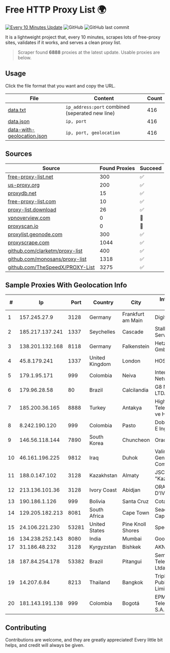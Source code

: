 
# Free HTTP Proxy List 🌍

[![Every 10 Minutes Update](https://github.com/mertguvencli/http-proxy-list/actions/workflows/main.yml/badge.svg?branch=main)](https://github.com/mertguvencli/http-proxy-list/actions/workflows/main.yml)
![GitHub](https://img.shields.io/github/license/mertguvencli/http-proxy-list)
![GitHub last commit](https://img.shields.io/github/last-commit/mertguvencli/http-proxy-list)

It is a lightweight project that, every 10 minutes, scrapes lots of free-proxy sites, validates if it works, and serves a clean proxy list.


> Scraper found **6888** proxies at the latest update. Usable proxies are below.

## Usage

Click the file format that you want and copy the URL.


|File|Content|Count|
|----|-------|-----|
|[data.txt](https://raw.githubusercontent.com/mertguvencli/http-proxy-list/main/proxy-list/data.txt)|`ip_address:port` combined (seperated new line)|416|
|[data.json](https://raw.githubusercontent.com/mertguvencli/http-proxy-list/main/proxy-list/data.json)|`ip, port`|416|
|[data-with-geolocation.json](https://raw.githubusercontent.com/mertguvencli/http-proxy-list/main/proxy-list/data-with-geolocation.json)|`ip, port, geolocation`|416|

## Sources

|Source|Found Proxies|Succeed|
|------|-------------|-------|
|[free-proxy-list.net](https://free-proxy-list.net)|300|✅|
|[us-proxy.org](https://www.us-proxy.org)|200|✅|
|[proxydb.net](http://proxydb.net)|15|✅|
|[free-proxy-list.com](https://free-proxy-list.com/?page=&port=&type%5B%5D=http&type%5B%5D=https&up_time=0&search=Search)|10|✅|
|[proxy-list.download](https://www.proxy-list.download/HTTP)|26|✅|
|[vpnoverview.com](https://vpnoverview.com/privacy/anonymous-browsing/free-proxy-servers)|0|🚫|
|[proxyscan.io](https://www.proxyscan.io)|0|🚫|
|[proxylist.geonode.com](https://proxylist.geonode.com/api/proxy-list?limit=300&page=1&sort_by=lastChecked&sort_type=desc&protocols=http,https)|300|✅|
|[proxyscrape.com](https://api.proxyscrape.com/v2/?request=displayproxies&protocol=http&timeout=10000&country=all&ssl=all&anonymity=all)|1044|✅|
|[github.com/clarketm/proxy-list](https://raw.githubusercontent.com/clarketm/proxy-list/master/proxy-list-raw.txt)|400|✅|
|[github.com/monosans/proxy-list](https://raw.githubusercontent.com/monosans/proxy-list/main/proxies/http.txt)|1318|✅|
|[github.com/TheSpeedX/PROXY-List](https://raw.githubusercontent.com/TheSpeedX/PROXY-List/master/http.txt)|3275|✅|


## Sample Proxies With Geolocation Info

|#|Ip|Port|Country|City|Internet Service Provider|
|-|--|----|-------|----|-------------------------|
|1|157.245.27.9|3128|Germany|Frankfurt am Main|DigitalOcean, LLC|
|2|185.217.137.241|1337|Seychelles|Cascade|Stallion Network Services Limited|
|3|138.201.132.168|8118|Germany|Falkenstein|Hetzner Online GmbH|
|4|45.8.179.241|1337|United Kingdom|London|HOSTLAND|
|5|179.1.95.171|999|Colombia|Neiva|InterNexa Global Network|
|6|179.96.28.58|80|Brazil|Calcilandia|G8 NETWORKS LTDA|
|7|185.200.36.165|8888|Turkey|Antakya|High Speed Telekomunikasyon ve Hab. Hiz. Ltd. Sti.|
|8|8.242.190.120|999|Colombia|Pasto|Dobleclick Software E Ingenieria|
|9|146.56.118.144|7890|South Korea|Chuncheon|Oracle Corporation|
|10|46.161.196.225|9812|Iraq|Duhok|Valin Company for General Trading and Communication LTD|
|11|188.0.147.102|3128|Kazakhstan|Almaty|JSC "KazTransCom"|
|12|213.136.101.36|3128|Ivory Coast|Abidjan|ORANGE COTE D'IVOIRE|
|13|190.186.1.126|999|Bolivia|Santa Cruz|Cotas Ltda.|
|14|129.205.182.213|8081|South Africa|Cape Town|Seacom Western Cape (Pty) Ltd|
|15|24.106.221.230|53281|United States|Pine Knoll Shores|Spectrum|
|16|134.238.252.143|8080|India|Mumbai|Google LLC|
|17|31.186.48.232|3128|Kyrgyzstan|Bishkek|AKNET Ltd.|
|18|187.84.254.178|53382|Brazil|Pitangui|Sempre Telecomunicacoes Ltda|
|19|14.207.6.84|8213|Thailand|Bangkok|Triple T Broadband Public Company Limited|
|20|181.143.191.138|999|Colombia|Bogotá|EPM Telecomunicaciones S.A. E.S.P.|



## Contributing

Contributions are welcome, and they are greatly appreciated! Every
little bit helps, and credit will always be given.

